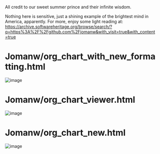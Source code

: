 All credit to our sweet summer prince and their infinite wisdom. 

Nothing here is sensitive, just a shining example of the brightest mind in America, apparently.
For more, enjoy some light reading at: https://archive.softwareheritage.org/browse/search/?q=https%3A%2F%2Fgithub.com%2Fjomanw&with_visit=true&with_content=true

# Jomanw/org_chart_with_new_formatting.html
![image](https://github.com/user-attachments/assets/52ad5a59-2c72-44a6-90ce-ed3079ea559b)

# Jomanw/org_chart_viewer.html
![image](https://github.com/user-attachments/assets/04756321-6f2b-4841-a0df-f6554e6c3a6f)

# Jomanw/org_chart_new.html
![image](https://github.com/user-attachments/assets/5c906ca5-fbf4-4588-a9c5-e3302a68ee26)
